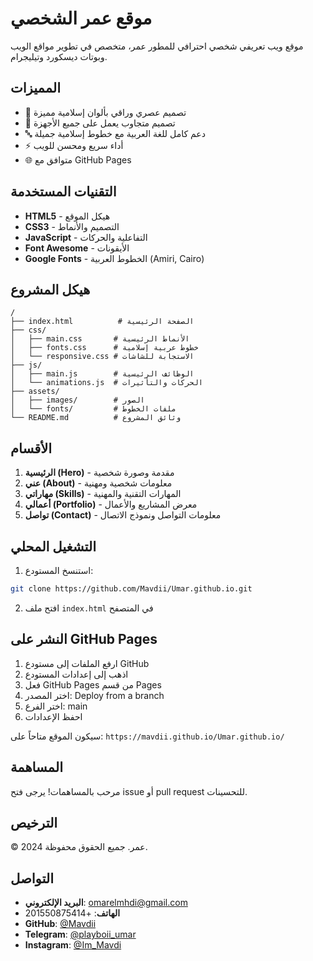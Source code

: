 # موقع عمر الشخصي

موقع ويب تعريفي شخصي احترافي للمطور عمر، متخصص في تطوير مواقع الويب وبوتات ديسكورد وتيليجرام.

## المميزات

- 🎨 تصميم عصري وراقي بألوان إسلامية مميزة
- 📱 تصميم متجاوب يعمل على جميع الأجهزة
- 🔤 دعم كامل للغة العربية مع خطوط إسلامية جميلة
- ⚡ أداء سريع ومحسن للويب
- 🌐 متوافق مع GitHub Pages

## التقنيات المستخدمة

- **HTML5** - هيكل الموقع
- **CSS3** - التصميم والأنماط
- **JavaScript** - التفاعلية والحركات
- **Font Awesome** - الأيقونات
- **Google Fonts** - الخطوط العربية (Amiri, Cairo)

## هيكل المشروع

```
/
├── index.html          # الصفحة الرئيسية
├── css/
│   ├── main.css       # الأنماط الرئيسية
│   ├── fonts.css      # خطوط عربية إسلامية
│   └── responsive.css # الاستجابة للشاشات
├── js/
│   ├── main.js        # الوظائف الرئيسية
│   └── animations.js  # الحركات والتأثيرات
├── assets/
│   ├── images/        # الصور
│   └── fonts/         # ملفات الخطوط
└── README.md          # وثائق المشروع
```

## الأقسام

1. **الرئيسية (Hero)** - مقدمة وصورة شخصية
2. **عني (About)** - معلومات شخصية ومهنية
3. **مهاراتي (Skills)** - المهارات التقنية والمهنية
4. **أعمالي (Portfolio)** - معرض المشاريع والأعمال
5. **تواصل (Contact)** - معلومات التواصل ونموذج الاتصال

## التشغيل المحلي

1. استنسخ المستودع:
```bash
git clone https://github.com/Mavdii/Umar.github.io.git
```

2. افتح ملف `index.html` في المتصفح

## النشر على GitHub Pages

1. ارفع الملفات إلى مستودع GitHub
2. اذهب إلى إعدادات المستودع
3. فعل GitHub Pages من قسم Pages
4. اختر المصدر: Deploy from a branch
5. اختر الفرع: main
6. احفظ الإعدادات

سيكون الموقع متاحاً على: `https://mavdii.github.io/Umar.github.io/`

## المساهمة

مرحب بالمساهمات! يرجى فتح issue أو pull request للتحسينات.

## الترخيص

© 2024 عمر. جميع الحقوق محفوظة.

## التواصل

- **البريد الإلكتروني**: omarelmhdi@gmail.com
- **الهاتف**: +201550875414
- **GitHub**: [@Mavdii](https://github.com/Mavdii)
- **Telegram**: [@playboii_umar](https://t.me/playboii_umar)
- **Instagram**: [@Im_Mavdi](https://instagram.com/Im_Mavdi)